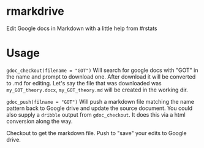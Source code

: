 # rmarkdrive
Edit Google docs in Markdown with a little help from #rstats

# Usage

`gdoc_checkout(filename = "GOT")` Will search for google docs with "GOT" in the name and prompt to download one. After download it will be converted to .md for editing. Let's say the file that was downloaded was `my_GOT_theory.docx`, `my_GOT_theory.md` will be created in the working dir. 

`gdoc_push(filname = "GOT")` Will push a markdown file matching the name pattern back to Google drive and update the source document. You could also supply a `dribble` output from `gdoc_checkout`. It does this via a html conversion along the way.

Checkout to get the markdown file. Push to "save" your edits to Google drive.
